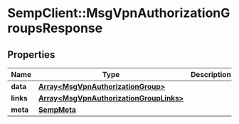 # SempClient::MsgVpnAuthorizationGroupsResponse

## Properties
Name | Type | Description | Notes
------------ | ------------- | ------------- | -------------
**data** | [**Array&lt;MsgVpnAuthorizationGroup&gt;**](MsgVpnAuthorizationGroup.md) |  | [optional] 
**links** | [**Array&lt;MsgVpnAuthorizationGroupLinks&gt;**](MsgVpnAuthorizationGroupLinks.md) |  | [optional] 
**meta** | [**SempMeta**](SempMeta.md) |  | 



